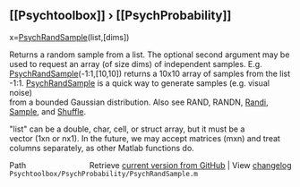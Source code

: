 ## [[Psychtoolbox]] &#8250; [[PsychProbability]]

x=[PsychRandSample](PsychRandSample)(list,[dims])  
  
Returns a random sample from a list. The optional second argument may be  
used to request an array (of size dims) of independent samples. E.g.  
[PsychRandSample](PsychRandSample)(-1:1,[10,10]) returns a 10x10 array of samples from the list  
-1:1.  [PsychRandSample](PsychRandSample) is a quick way to generate samples (e.g. visual noise)  
from a bounded Gaussian distribution. Also see RAND, RANDN, [Randi](Randi),  
[Sample](Sample), and [Shuffle](Shuffle).  
  
"list" can be a double, char, cell, or struct array, but it must be a   
vector (1xn or nx1). In the future, we may accept matrices (mxn) and treat  
columns separately, as other Matlab functions do.  




<div class="code_header" style="text-align:right;">
  <span style="float:left;">Path&nbsp;&nbsp;</span> <span class="counter">Retrieve <a href=
  "https://raw.github.com/Psychtoolbox-3/Psychtoolbox-3/beta/Psychtoolbox/PsychProbability/PsychRandSample.m">current version from GitHub</a> | View <a href=
  "https://github.com/Psychtoolbox-3/Psychtoolbox-3/commits/beta/Psychtoolbox/PsychProbability/PsychRandSample.m">changelog</a></span>
</div>
<div class="code">
  <code>Psychtoolbox/PsychProbability/PsychRandSample.m</code>
</div>


